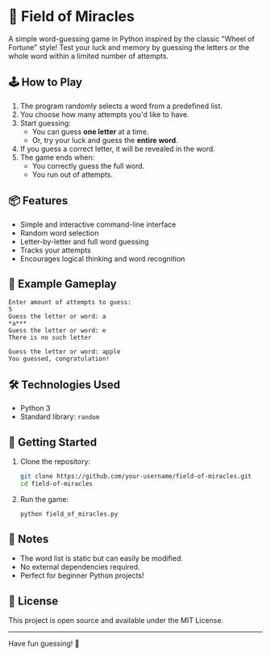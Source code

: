 # 🎯 Field of Miracles

A simple word-guessing game in Python inspired by the classic "Wheel of Fortune" style! Test your luck and memory by guessing the letters or the whole word within a limited number of attempts.

## 🕹️ How to Play

1. The program randomly selects a word from a predefined list.
2. You choose how many attempts you'd like to have.
3. Start guessing:
   - You can guess **one letter** at a time.
   - Or, try your luck and guess the **entire word**.
4. If you guess a correct letter, it will be revealed in the word.
5. The game ends when:
   - You correctly guess the full word.
   - You run out of attempts.

## 📦 Features

- Simple and interactive command-line interface
- Random word selection
- Letter-by-letter and full word guessing
- Tracks your attempts
- Encourages logical thinking and word recognition

## 🧪 Example Gameplay

```
Enter amount of attempts to guess:
5
Guess the letter or word: a
*a***
Guess the letter or word: e
There is no such letter

Guess the letter or word: apple
You guessed, congratulation!
```

## 🛠️ Technologies Used

- Python 3
- Standard library: `random`

## 🚀 Getting Started

1. Clone the repository:
   ```bash
   git clone https://github.com/your-username/field-of-miracles.git
   cd field-of-miracles
   ```

2. Run the game:
   ```bash
   python field_of_miracles.py
   ```

## 📝 Notes

- The word list is static but can easily be modified.
- No external dependencies required.
- Perfect for beginner Python projects!

## 📄 License

This project is open source and available under the MIT License.

---

Have fun guessing! 🎉
